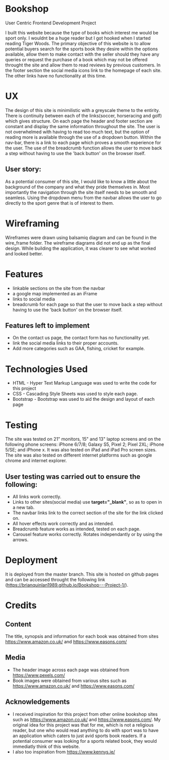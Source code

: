 # Bookshop
User Centric Frontend Development Project


I built this website because the type of books which interest me would be sport only. I wouldnt be a huge reader but I got hooked when I started reading Tiger Woods. 
The primary objective of this website is to allow potential buyers search for the sports book they desire within the options available, allow them to make contact with the seller should they have any queries or request the purchase of a book which may not be offered throught the site and allow them to read reviews by previous customers.
In the footer section the social media icons link to the homepage of each site. The other links have no functionality at this time. 


# UX
The design of this site is minimilistic with a greyscale theme to the entirity.
There is continuity between each of the links(soccer, horseracing and golf) which gives structure. 
On each page the header and footer section are constant and display the same information throughout the site. 
The user is not overwhelmed with having to read too much text, but the option of reading more is available through the use of a dropdown button.
Within the nav-bar, there is a link to each page which proves a smooth experience for the user. The use of the breadcrumb function allows the user to move back a step without having to use the 'back button' on the browser itself. 


## User story:
As a potential consumer of this site, I would like to know a little about the background of the company and what they pride themselves in. Most importantly the navigation through the site itself needs to be smooth and seamless. Using the dropdown menu from the navbar allows the user to go directly to the sport genre that is of interest to them. 


# Wireframing
Wireframes were drawn using balsamiq diagram and can be found in the wire_frame folder. The wireframe diagrams did not end up as the final design. While building the application, it was clearer to see what worked and looked better. 

# Features
* linkable sections on the site from the navbar
* a google map implemented as an iFrame
* links to social media
* breadcrumb for each page so that the user to move back a step without having to use the 'back button' on the browser itself.

## Features left to implement
* On the contact us page, the contact form has no functionality yet.
* link the social media links to their proper accounts.
* Add more categories such as GAA, fishing, cricket for example.

# Technologies Used
* HTML - Hyper Text Markup Language was used to write the code for this project
* CSS - Cascading Style Sheets was used to style each page.
* Bootstrap - Bootstrap was used to aid the design and layout of each page

# Testing
The site was tested on 21" monitors, 15" and 13" laptop screens and on the following phone screens: iPhone 6/7/8; Galaxy S5, Pixel 2; Pixel 2XL; iPhone 5/SE; and iPhone x. It was also tested on iPad and iPad Pro screen sizes. The site was also tested on different internet platforms such as google chrome and internet explorer. 

## User testing was carried out to ensure the following:
* All links work correctly.
* Links to other sites(social media) use **target="_blank"**, so as to open in a new tab.
* The navbar links link to the correct section of the site for the link clicked on.
* All hover effects work correctly and as intended.
* Breadcrumb feature works as intended, tested on each page. 
* Carousel feature works correctly. Rotates independantly or by using the arrows. 

# Deployment
It is deployed from the master branch.
This site is hosted on github pages and can be accessed throught the following link (https://brianquinlan1989.github.io/Bookshop---Project-1/).

# Credits
## Content
The title, synopsis and information for each book was obtained from sites https://www.amazon.co.uk/ and https://www.easons.com/

## Media
* The header image across each page was obtained from https://www.pexels.com/
* Book images were obtained from various sites such as https://www.amazon.co.uk/ and https://www.easons.com/

## Acknowledgements

* I received inspiration for this project from other online bookshop sites such as https://www.amazon.co.uk/ and https://www.easons.com/. My original idea for this project was that for me, which is not a religious reader, but one who would read anything to do with sport was to have an application which caters to just avid sports book readers. If a potential consumer was looking for a sports related book, they would immediatly think of this website.
* I also too inspiration from https://www.kennys.ie/
